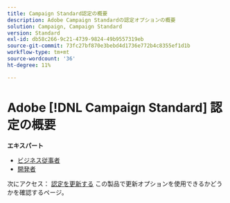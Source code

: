 ```yaml
---
title: Campaign Standard認定の概要
description: Adobe Campaign Standardの認定オプションの概要
solution: Campaign, Campaign Standard
version: Standard
exl-id: db58c266-9c21-4739-9824-49b9557319eb
source-git-commit: 73fc27bf870e3bebd4d1736e772b4c8355ef1d1b
workflow-type: tm+mt
source-wordcount: '36'
ht-degree: 11%

---
```


# Adobe [!DNL Campaign Standard] 認定の概要

**エキスパート**

* [ビジネス従事者](/help/certifications/acs/acs-e-business.md) <!--AD0-E307-->
* [開発者](/help/certifications/acs/acs-e-developer.md) <!--AD0-E306-->

次にアクセス： [認定を更新する](/help/certifications/renew.md) この製品で更新オプションを使用できるかどうかを確認するページ。
